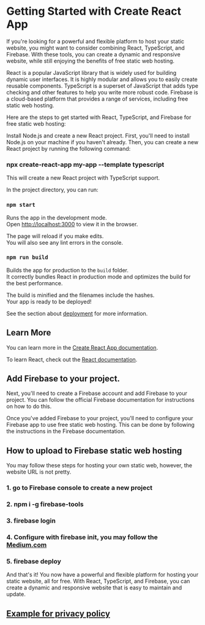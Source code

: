 # Getting Started with Create React App

If you're looking for a powerful and flexible platform to host your static website, you might want to consider combining React, TypeScript, and Firebase. With these tools, you can create a dynamic and responsive website, while still enjoying the benefits of free static web hosting.

React is a popular JavaScript library that is widely used for building dynamic user interfaces. It is highly modular and allows you to easily create reusable components. TypeScript is a superset of JavaScript that adds type checking and other features to help you write more robust code. Firebase is a cloud-based platform that provides a range of services, including free static web hosting.

Here are the steps to get started with React, TypeScript, and Firebase for free static web hosting:

Install Node.js and create a new React project.
First, you'll need to install Node.js on your machine if you haven't already. Then, you can create a new React project by running the following command:

### npx create-react-app my-app --template typescript

This will create a new React project with TypeScript support.

In the project directory, you can run:

### `npm start`

Runs the app in the development mode.\
Open [http://localhost:3000](http://localhost:3000) to view it in the browser.

The page will reload if you make edits.\
You will also see any lint errors in the console.

### `npm run build`

Builds the app for production to the `build` folder.\
It correctly bundles React in production mode and optimizes the build for the best performance.

The build is minified and the filenames include the hashes.\
Your app is ready to be deployed!

See the section about [deployment](https://facebook.github.io/create-react-app/docs/deployment) for more information.

## Learn More

You can learn more in the [Create React App documentation](https://facebook.github.io/create-react-app/docs/getting-started).

To learn React, check out the [React documentation](https://reactjs.org/).

## Add Firebase to your project.

Next, you'll need to create a Firebase account and add Firebase to your project. You can follow the official Firebase documentation for instructions on how to do this.

Once you've added Firebase to your project, you'll need to configure your Firebase app to use free static web hosting. This can be done by following the instructions in the Firebase documentation.

## How to upload to Firebase static web hosting

You may follow these steps for hosting your own static web, however, the website URL is not pretty.

### 1. go to Firebase console to create a new project

### 2. npm i -g firebase-tools

### 3. firebase login

### 4. Configure with firebase init, you may follow the [Medium.com](https://medium.com/swlh/how-to-deploy-a-react-app-with-firebase-hosting-98063c5bf425)

### 5. firebase deploy

And that's it! You now have a powerful and flexible platform for hosting your static website, all for free. With React, TypeScript, and Firebase, you can create a dynamic and responsive website that is easy to maintain and update.

## [Example for privacy policy](https://spy-where-privacy-policy.web.app)